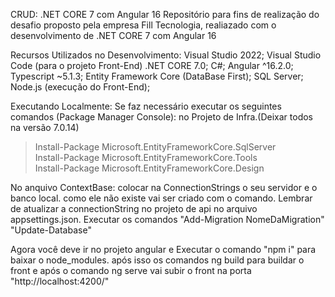 CRUD: .NET CORE 7 com Angular 16
Repositório para fins de realização do desafio proposto pela empresa Fill Tecnologia, realiazado com o desenvolvimento de .NET CORE 7 com Angular 16

Recursos Utilizados no Desenvolvimento:
Visual Studio 2022;
Visual Studio Code (para o projeto Front-End)
.NET CORE 7.0;
C#;
Angular ^16.2.0;
Typescript ~5.1.3;
Entity Framework Core (DataBase First);
SQL Server;
Node.js (execução do Front-End);

Executando Localmente:
Se faz necessário executar os seguintes comandos (Package Manager Console):
no Projeto de Infra.(Deixar todos na versão 7.0.14)

> Install-Package Microsoft.EntityFrameworkCore.SqlServer  
> Install-Package Microsoft.EntityFrameworkCore.Tools  
> Install-Package Microsoft.EntityFrameworkCore.Design

No anquivo ContextBase: colocar na ConnectionStrings o seu servidor e o banco local. como ele não existe vai ser criado com o comando. 
Lembrar de atualizar a connectionString no projeto de api no arquivo appsettings.json.
Executar os comandos 
"Add-Migration NomeDaMigration"
"Update-Database"

Agora você deve ir no projeto angular 
e Executar o comando "npm i" para baixar o node_modules.
após isso os comandos ng build para buildar o front e após o comando ng serve
vai subir o front na porta "http://localhost:4200/"

